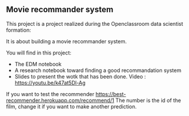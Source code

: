 ## Movie recommander system
This project is a project realized during the Openclassroom data scientist formation: 

It is about building a movie recommander system.

You will find in this project:
  - The EDM notebook
  - A research notebook toward finding a good recommandation system
  - Slides to present the wotk that has been done. Video : https://youtu.be/k47at5Dl-Ag
  
  If you want to test the recommender https://best-recommender.herokuapp.com/recommend/1
  The number is the id of the film, change it if you want to make another prediction.
  


